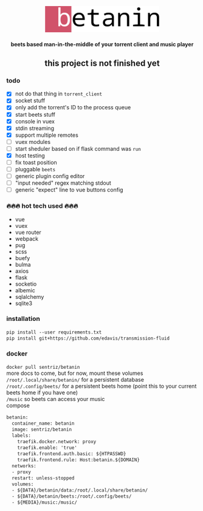 <p align="center">
  <img width="300" src="https://github.com/sentriz/betanin/blob/master/betanin/client/src/assets/logo.png?raw=true">
</p>
<h4 align="center">beets based man-in-the-middle of your torrent client and music player</h4>
<h2 align="center">this project is not finished yet</h2>

### todo
  - [x] not do that thing in `torrent_client`
  - [x] socket stuff
  - [x] only add the torrent's ID to the process queue
  - [x] start beets stuff
  - [x] console in vuex
  - [x] stdin streaming
  - [x] support multiple remotes
  - [ ] vuex modules
  - [ ] start sheduler based on if flask command was `run`
  - [x] host testing
  - [ ] fix toast position
  - [ ] pluggable `beets`
  - [ ] generic plugin config editor
  - [ ] "input needed" regex matching stdout
  - [ ] generic "expect" line to vue buttons config
  
### 🔥🔥🔥 hot tech used 🔥🔥🔥
  - vue
  - vuex
  - vue router
  - webpack
  - pug
  - scss
  - buefy
  - bulma
  - axios
  - flask
  - socketio
  - albemic
  - sqlalchemy
  - sqlite3

### installation

    pip install --user requirements.txt
    pip install git+https://github.com/edavis/transmission-fluid

### docker
`docker pull sentriz/betanin`  
more docs to come, but for now, mount these volumes  
`/root/.local/share/betanin/` for a persistent database  
`/root/.config/beets/` for a persistent beets home (point this to your current beets home if you have one)  
`/music` so beets can access your music  
compose
```
betanin:
  container_name: betanin
  image: sentriz/betanin
  labels:
    traefik.docker.network: proxy
    traefik.enable: 'true'
    traefik.frontend.auth.basic: ${HTPASSWD}
    traefik.frontend.rule: Host:betanin.${DOMAIN}
  networks:
  - proxy
  restart: unless-stopped
  volumes:
  - ${DATA}/betanin/data:/root/.local/share/betanin/
  - ${DATA}/betanin/beets:/root/.config/beets/
  - ${MEDIA}/music:/music/
```
